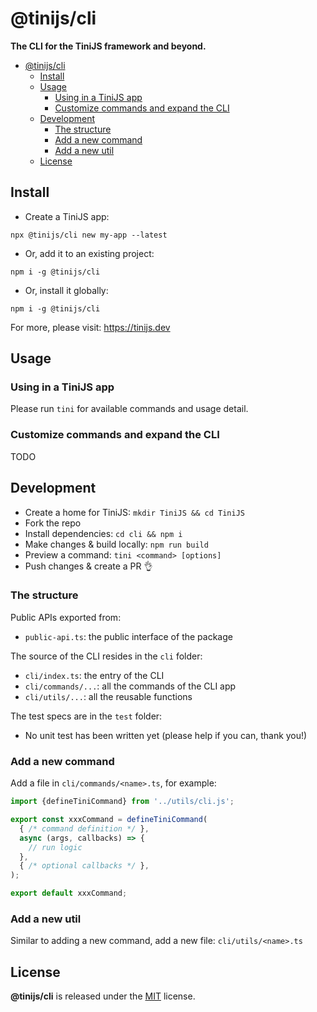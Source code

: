 # @tinijs/cli

**The CLI for the TiniJS framework and beyond.**

- [@tinijs/cli](#tinijscli)
  - [Install](#install)
  - [Usage](#usage)
    - [Using in a TiniJS app](#using-in-a-tinijs-app)
    - [Customize commands and expand the CLI](#customize-commands-and-expand-the-cli)
  - [Development](#development)
    - [The structure](#the-structure)
    - [Add a new command](#add-a-new-command)
    - [Add a new util](#add-a-new-util)
  - [License](#license)

## Install

- Create a TiniJS app:

`npx @tinijs/cli new my-app --latest`

- Or, add it to an existing project:

`npm i -g @tinijs/cli`

- Or, install it globally:

`npm i -g @tinijs/cli`

For more, please visit: <https://tinijs.dev>

## Usage

### Using in a TiniJS app

Please run `tini` for available commands and usage detail.

### Customize commands and expand the CLI

TODO

## Development

- Create a home for TiniJS: `mkdir TiniJS && cd TiniJS`
- Fork the repo
- Install dependencies: `cd cli && npm i`
- Make changes & build locally: `npm run build`
- Preview a command: `tini <command> [options]`
- Push changes & create a PR 👌

### The structure

Public APIs exported from:
- `public-api.ts`: the public interface of the package

The source of the CLI resides in the `cli` folder:
- `cli/index.ts`: the entry of the CLI
- `cli/commands/...`: all the commands of the CLI app
- `cli/utils/...`: all the reusable functions

The test specs are in the `test` folder:
- No unit test has been written yet (please help if you can, thank you!)

### Add a new command

Add a file in `cli/commands/<name>.ts`, for example:

```ts
import {defineTiniCommand} from '../utils/cli.js';

export const xxxCommand = defineTiniCommand(
  { /* command definition */ },
  async (args, callbacks) => {
    // run logic
  },
  { /* optional callbacks */ },
);

export default xxxCommand;
```

### Add a new util

Similar to adding a new command, add a new file: `cli/utils/<name>.ts`

## License

**@tinijs/cli** is released under the [MIT](https://github.com/tinijs/cli/blob/master/LICENSE) license.
